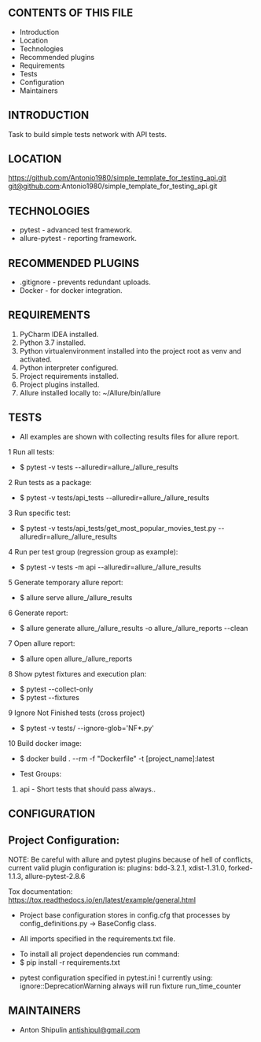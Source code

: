 
CONTENTS OF THIS FILE
---------------------

 * Introduction
 * Location
 * Technologies
 * Recommended plugins
 * Requirements
 * Tests
 * Configuration
 * Maintainers

INTRODUCTION
------------

Task to build simple tests network with API tests.

LOCATION
---------
https://github.com/Antonio1980/simple_template_for_testing_api.git
git@github.com:Antonio1980/simple_template_for_testing_api.git


TECHNOLOGIES
------------

- pytest - advanced test framework.
- allure-pytest - reporting framework.

RECOMMENDED PLUGINS
-------------------
- .gitignore - prevents redundant uploads.
- Docker - for docker integration.

REQUIREMENTS
------------

1. PyCharm IDEA installed.
2. Python 3.7 installed.
3. Python virtualenvironment installed into the project root as venv and activated.
4. Python interpreter configured.
5. Project requirements installed.
6. Project plugins installed.
7. Allure installed locally to: ~/Allure/bin/allure

TESTS
-----
* All examples are shown with collecting results files for allure report.

1 Run all tests:
* $ pytest -v tests --alluredir=allure_/allure_results

2 Run tests as a package:
* $ pytest -v tests/api_tests --alluredir=allure_/allure_results

3 Run specific test:
* $ pytest -v tests/api_tests/get_most_popular_movies_test.py  --alluredir=allure_/allure_results

4 Run per test group (regression group as example):
* $ pytest -v tests -m api --alluredir=allure_/allure_results

5 Generate temporary allure report:
* $ allure serve allure_/allure_results
  
6 Generate report:
* $ allure generate allure_/allure_results -o allure_/allure_reports --clean
  
7 Open allure report:
* $ allure open allure_/allure_reports

8 Show pytest fixtures and execution plan:
* $ pytest --collect-only
* $ pytest --fixtures

9 Ignore Not Finished tests (cross project)
* $ pytest -v tests/ --ignore-glob='NF*.py'

10 Build docker image: 
* $ docker build . --rm -f "Dockerfile" -t [project_name]:latest 

* Test Groups:

1. api - Short tests that should pass always..


CONFIGURATION
--------------

Project Configuration:
----------------------
NOTE:
Be careful with allure and pytest plugins because of hell of conflicts, current valid plugin configuration is:
plugins: bdd-3.2.1, xdist-1.31.0, forked-1.1.3, allure-pytest-2.8.6

Tox documentation:
https://tox.readthedocs.io/en/latest/example/general.html

- Project base configuration stores in config.cfg that processes by config_definitions.py -> BaseConfig class.

- All imports specified in the requirements.txt file.

* To install all project dependencies run command:
* $ pip install -r requirements.txt

- pytest configuration specified in pytest.ini
! currently using: ignore::DeprecationWarning
always will run fixture run_time_counter


MAINTAINERS
-----------

* Anton Shipulin <antishipul@gmail.com> 
